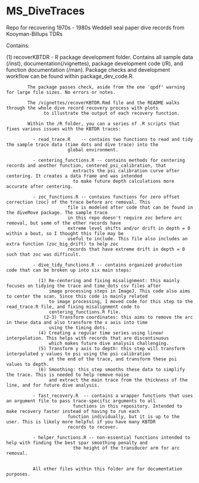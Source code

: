 # MS_DiveTraces
Repo for recovering 1970s - 1980s Weddell seal paper dive records from Kooyman-Billups TDRs


Contains: 

 (1) recoverKBTDR   - R package development folder. Contains all sample data (/inst), documentation(/vignettes), package development 
			code (/R), and function documentation (/man). Package checks and development workflow can be found within 
		      package_dev_code.R.

			The package passes check, aside from the one 'qpdf' warning for large file sizes. No errors or notes. 

			The /vignettes/recoverKBTDR.Rmd file and the README walks through the whole dive record recovery process with plots
                  to illustrate the output of each recovery function. 
 
			Within the /R folder, you can a series of .R scripts that fixes various issues with the KBTDR traces:

			  - read_trace.R 	-- contains two functions to read and tidy the sample trace data (time dots and dive trace) into the 
						   global environment. 

			  - centering_functions.R -- contains methods for centering records and another function, centered_psi_calibration, that 
						     extracts the psi calibration curve after centering. It creates a data frame and was intended 
						     to make future depth calculations more accurate after centering. 

			  - zoc_functions.R -- contains functions for zero offset correction (zoc) of the trace before arc removal. This 
						   file is modeled after code that can be found in the diveMove package. The sample trace
						   in this repo doesn't require zoc before arc removal, but some of the other records have
						   extreme level shifts and/or drift in depth = 0 within a bout, so I thought this file may be 
						   useful to include. This file also includes an extra function (zoc_big_drift) to help zoc 
						   records that have extreme drift in depth = 0 such that zoc was difficult. 

			  - dive_tidy_functions.R -- contains organized production code that can be broken up into six main steps: 

				(1) Re-centering and fixing misalignment: this mainly focuses on tidying the trace and time_dots csv files after
				    image processing steps in ImageJ. This code also aims to center the scan. Since this code is mainly related 
				    to image processing, I moved code for this step to the read_trace.R file, and fixing misalignment code to 
				    centering_functions.R file. 
			      (2-3) Transform coordinates: this aims to remove the arc in these data and also transform the x axis into time
				    using the timing dots. 
				(4) Creating a regular time series using linear interpolation. This helps with records that are discontinuous 
				    which makes future dive analysis challenging.
				(5) Transform y axis to depth: this step will transform interpolated y values to psi using the psi calibration 
				    at the end of the trace, and transform these psi values to depth. 
				(6) Smoothing: this step smooths these data to simplify the trace. This is needed to help remove noise 
				    and extract the main trace from the thickness of the line, and for future dive analysis. 

			  - fast_recovery.R  -- contains a wrapper functions that uses an argument file to pass trace-specific arguments to all 
					         functions in this repository. Intended to make recovery faster instead of having to run each  
						   function individually, but it is up to the user. This is likely more helpful if you have many KBTDR
						   records to recover. 

			  - helper_functions.R -- non-essential functions intended to help with finding the best spar smoothing penalty and 
					         the height of the transducer arm for arc removal. 

			  
			  All other files within this folder are for documentation purposes. 